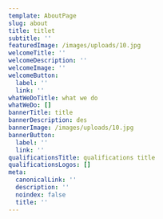 ```yaml
---
template: AboutPage
slug: about
title: titlet
subtitle: ''
featuredImage: /images/uploads/10.jpg
welcomeTitle: ''
welcomeDescription: ''
welcomeImage: ''
welcomeButton:
  label: ''
  link: ''
whatWeDoTitle: what we do
whatWeDo: []
bannerTitle: title
bannerDescription: des
bannerImage: /images/uploads/10.jpg
bannerButton:
  label: ''
  link: ''
qualificationsTitle: qualifications title
qualificationsLogos: []
meta:
  canonicalLink: ''
  description: ''
  noindex: false
  title: ''
---
```


